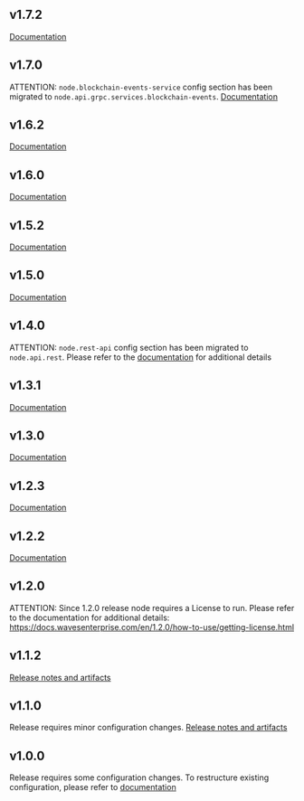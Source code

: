 v1.7.2
------
[Documentation](https://docs.wavesenterprise.com/en/1.7.2)

v1.7.0
------
ATTENTION: `node.blockchain-events-service` config section has been migrated to `node.api.grpc.services.blockchain-events`.
[Documentation](https://docs.wavesenterprise.com/en/1.7.0)

v1.6.2
------
[Documentation](https://docs.wavesenterprise.com/en/1.6.2)

v1.6.0
------
[Documentation](https://docs.wavesenterprise.com/en/1.6.0)


v1.5.2
------
[Documentation](https://docs.wavesenterprise.com/en/1.5.2)


v1.5.0
------
[Documentation](https://docs.wavesenterprise.com/en/1.5.0)


v1.4.0
------
ATTENTION: `node.rest-api` config section has been migrated to `node.api.rest`. Please refer to the [documentation](https://docs.wavesenterprise.com/en/latest/how-to-setup/configuration/config-changelog.html) for additional details


v1.3.1
------
[Documentation](https://docs.wavesenterprise.com/en/1.3.1)


v1.3.0
------
[Documentation](https://docs.wavesenterprise.com/en/1.3.0)


v1.2.3
------
[Documentation](https://docs.wavesenterprise.com/en/1.2.3)


v1.2.2
------
[Documentation](https://docs.wavesenterprise.com/en/1.2.2)


v1.2.0
------
ATTENTION: Since 1.2.0 release node requires a License to run. Please refer to the documentation for additional details: https://docs.wavesenterprise.com/en/1.2.0/how-to-use/getting-license.html


v1.1.2
------
[Release notes and artifacts](https://github.com/waves-enterprise/WE-releases/releases/tag/v1.1.2)


v1.1.0
------
Release requires minor configuration changes. [Release notes and artifacts](https://github.com/waves-enterprise/WE-releases/releases/tag/v1.1.0)


v1.0.0
------

Release requires some configuration changes. To restructure existing configuration, please refer to [documentation](https://docs.wavesenterprise.com/how-to-setup/configuration/config-fields.html)
